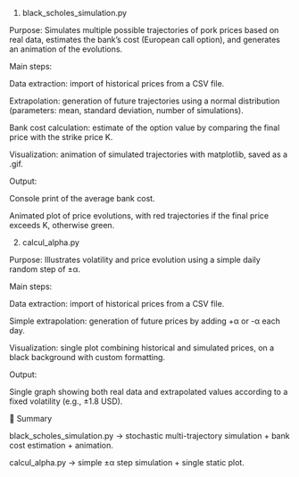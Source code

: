 1. black_scholes_simulation.py

Purpose:
Simulates multiple possible trajectories of pork prices based on real data, estimates the bank’s cost (European call option), and generates an animation of the evolutions.

Main steps:

Data extraction: import of historical prices from a CSV file.

Extrapolation: generation of future trajectories using a normal distribution (parameters: mean, standard deviation, number of simulations).

Bank cost calculation: estimate of the option value by comparing the final price with the strike price K.

Visualization: animation of simulated trajectories with matplotlib, saved as a .gif.

Output:

Console print of the average bank cost.

Animated plot of price evolutions, with red trajectories if the final price exceeds K, otherwise green.

2. calcul_alpha.py

Purpose:
Illustrates volatility and price evolution using a simple daily random step of ±α.

Main steps:

Data extraction: import of historical prices from a CSV file.

Simple extrapolation: generation of future prices by adding +α or -α each day.

Visualization: single plot combining historical and simulated prices, on a black background with custom formatting.

Output:

Single graph showing both real data and extrapolated values according to a fixed volatility (e.g., ±1.8 USD).

🔑 Summary

black_scholes_simulation.py → stochastic multi-trajectory simulation + bank cost estimation + animation.

calcul_alpha.py → simple ±α step simulation + single static plot.
